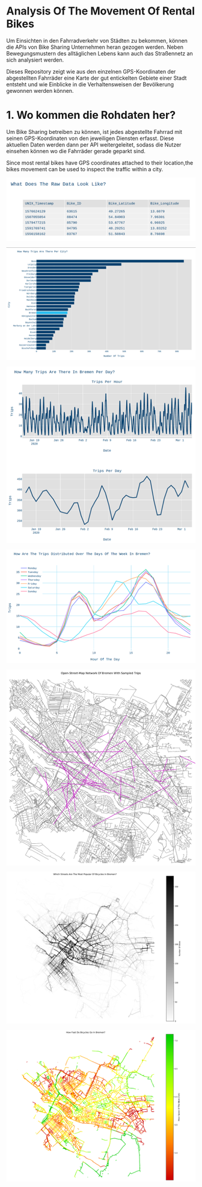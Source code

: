 # Analysis Of The Movement Of Rental Bikes

Um Einsichten in den Fahrradverkehr von Städten zu bekommen, können die APIs von Bike Sharing Unternehmen heran gezogen werden. Neben Bewegungsmustern des alltäglichen Lebens kann auch das Straßennetz an sich analysiert werden.

Dieses Repository zeigt wie aus den einzelnen GPS-Koordinaten der abgestellten Fahrräder eine Karte der gut entickelten Gebiete einer Stadt entsteht und wie Einblicke in die Verhaltensweisen der Bevölkerung gewonnen werden können. 


# 1. Wo kommen die Rohdaten her?

Um Bike Sharing betreiben zu können, ist jedes abgestellte Fahrrad mit seinen GPS-Koordinaten von den jeweiligen Diensten erfasst. Diese aktuellen Daten werden dann per API weitergeleitet, sodass die Nutzer einsehen können wo die Fahrräder gerade geparkt sind. 


Since most rental bikes have GPS coordinates attached to their location,the bikes movement can be used to inspect the traffic within a city.

![Raw_Data](/build/Raw_Data_Table.png)

![Trips_Per_City](/build/35/Trips_Per_City.png)

![Trips_Per_Day](/build/35/Trips_Distribution_Bremen.png)

![Trips_Per_Weekday](/build/35/Trips_Weekday_Bremen.png)

![Open_Street_Map](/build/35/OSM_Streetmap_Bremen.png)

![Heatmap_Location](/build/35/Heatmap_Location_Bremen.png)

![Heatmap_Speed](/build/35/Heatmap_Speed_Bremen.png)
